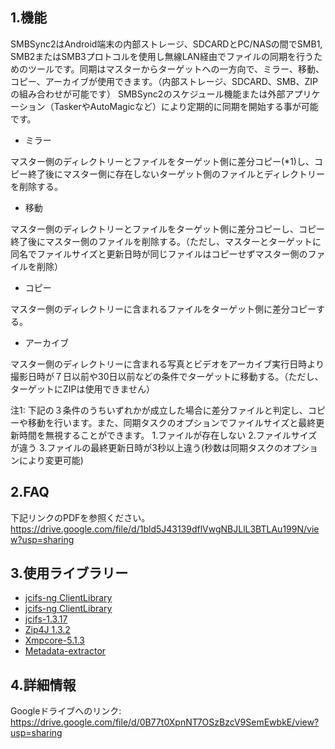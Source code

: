 ## 1.機能
SMBSync2はAndroid端末の内部ストレージ、SDCARDとPC/NASの間でSMB1, SMB2またはSMB3プロトコルを使用し無線LAN経由でファイルの同期を行うためのツールです。同期はマスターからターゲットへの一方向で、ミラー、移動、コピー、アーカイブが使用できます。（内部ストレージ、SDCARD、SMB、ZIPの組み合わせが可能です）
SMBSync2のスケジュール機能または外部アプリケーション（TaskerやAutoMagicなど）により定期的に同期を開始する事が可能です。
- ミラー

マスター側のディレクトリーとファイルをターゲット側に差分コピー(*1)し、コピー終了後にマスター側に存在しないターゲット側のファイルとディレクトリーを削除する。
- 移動

マスター側のディレクトリーとファイルをターゲット側に差分コピーし、コピー終了後にマスター側のファイルを削除する。（ただし、マスターとターゲットに同名でファイルサイズと更新日時が同じファイルはコピーせずマスター側のファイルを削除）
- コピー

マスター側のディレクトリーに含まれるファイルをターゲット側に差分コピーする。
- アーカイブ

マスター側のディレクトリーに含まれる写真とビデオをアーカイブ実行日時より撮影日時が７日以前や30日以前などの条件でターゲットに移動する。（ただし、ターゲットにZIPは使用できません）

注1: 下記の３条件のうちいずれかが成立した場合に差分ファイルと判定し、コピーや移動を行います。また、同期タスクのオプションでファイルサイズと最終更新時間を無視することができます。
1.ファイルが存在しない
2.ファイルサイズが違う
3.ファイルの最終更新日時が3秒以上違う(秒数は同期タスクのオプションにより変更可能)
## 2.FAQ
下記リンクのPDFを参照ください。
https://drive.google.com/file/d/1bld5J43139dflVwgNBJLlL3BTLAu199N/view?usp=sharing
## 3.使用ライブラリー
- [jcifs-ng ClientLibrary](https://github.com/AgNO3/jcifs-ng)
- [jcifs-ng ClientLibrary](https://github.com/AgNO3/jcifs-ng)
- [jcifs-1.3.17](https://jcifs.samba.org/)
- [Zip4J 1.3.2](https://mvnrepository.com/artifact/net.lingala.zip4j/zip4j/1.3.3)
- [Xmpcore-5.1.3](https://www.adobe.com/devnet/xmp.html)
- [Metadata-extractor](https://github.com/drewnoakes/metadata-extractor)
## 4.詳細情報
Googleドライブへのリンク:
https://drive.google.com/file/d/0B77t0XpnNT7OSzBzcV9SemEwbkE/view?usp=sharing